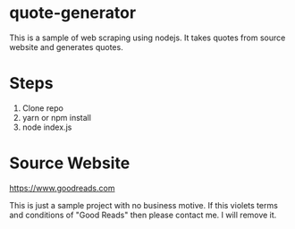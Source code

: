 # quote-generator
This is a sample of web scraping using nodejs. It takes quotes from source website and generates quotes.

# Steps
1. Clone repo
2. yarn or npm install
3. node index.js

# Source Website
https://www.goodreads.com

This is just a sample project with no business motive. If this violets terms and conditions of "Good Reads" then please contact me. I will remove it.
